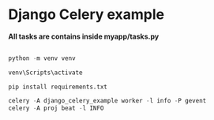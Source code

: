 # Django Celery example
**All tasks are contains inside myapp/tasks.py**

```python
    
python -m venv venv

venv\Scripts\activate

pip install requirements.txt

celery -A django_celery_example worker -l info -P gevent
celery -A proj beat -l INFO
```

